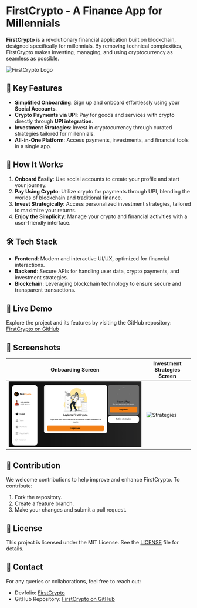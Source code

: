 # FirstCrypto - A Finance App for Millennials

**FirstCrypto** is a revolutionary financial application built on blockchain, designed specifically for millennials. By removing technical complexities, FirstCrypto makes investing, managing, and using cryptocurrency as seamless as possible.

![FirstCrypto Logo](./header.png)

## 🌟 Key Features

- **Simplified Onboarding**: Sign up and onboard effortlessly using your **Social Accounts**.
- **Crypto Payments via UPI**: Pay for goods and services with crypto directly through **UPI integration**.
- **Investment Strategies**: Invest in cryptocurrency through curated strategies tailored for millennials.
- **All-in-One Platform**: Access payments, investments, and financial tools in a single app.

## 🚀 How It Works

1. **Onboard Easily**: Use social accounts to create your profile and start your journey.
2. **Pay Using Crypto**: Utilize crypto for payments through UPI, blending the worlds of blockchain and traditional finance.
3. **Invest Strategically**: Access personalized investment strategies, tailored to maximize your returns.
4. **Enjoy the Simplicity**: Manage your crypto and financial activities with a user-friendly interface.

## 🛠️ Tech Stack

- **Frontend**: Modern and interactive UI/UX, optimized for financial interactions.
- **Backend**: Secure APIs for handling user data, crypto payments, and investment strategies.
- **Blockchain**: Leveraging blockchain technology to ensure secure and transparent transactions.

## 🔗 Live Demo

Explore the project and its features by visiting the GitHub repository:  
[FirstCrypto on GitHub](https://github.com/tahirahmadin/first-crypto-app)

## 📸 Screenshots

| Onboarding Screen                | Investment Strategies Screen |
| -------------------------------- | ---------------------------- |
| ![Onboarding](./firstcrypto.png) | ![Strategies](./header.png)  |

## 🤝 Contribution

We welcome contributions to help improve and enhance FirstCrypto. To contribute:

1. Fork the repository.
2. Create a feature branch.
3. Make your changes and submit a pull request.

## 📝 License

This project is licensed under the MIT License. See the [LICENSE](LICENSE) file for details.

## 📧 Contact

For any queries or collaborations, feel free to reach out:

- Devfolio: [FirstCrypto](https://devfolio.co/projects/firstcrypto-a-finance-app-for-millennials-8130)
- GitHub Repository: [FirstCrypto on GitHub](https://github.com/tahirahmadin/first-crypto-app)
